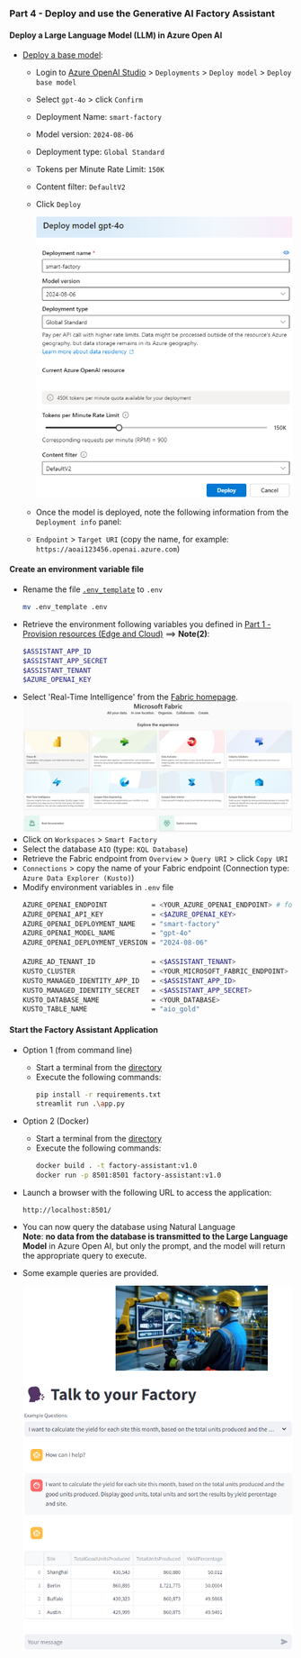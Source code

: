 ### Part 4 - Deploy and use the Generative AI Factory Assistant

#### Deploy a Large Language Model (LLM) in Azure Open AI
   - [Deploy a base model](https://learn.microsoft.com/en-us/azure/ai-services/openai/how-to/create-resource?pivots=web-portal#deploy-a-model):
      - Login to [Azure OpenAI Studio](https://oai.azure.com/) > `Deployments` > `Deploy model` > `Deploy base model`
      - Select `gpt-4o` > click `Confirm`
      - Deployment Name: `smart-factory`
      - Model version: `2024-08-06`
      - Deployment type: `Global Standard`
      - Tokens per Minute Rate Limit: `150K`
      - Content filter: `DefaultV2`
      - Click `Deploy`

        ![model-deployment](./artifacts/media/llm1.png "model-deployment")

      - Once the model is deployed, note the following information from the `Deployment info` panel:
      - `Endpoint` > `Target URI` (copy the name, for example: `https://aoai123456.openai.azure.com`)

#### Create an environment variable file
- Rename the file [`.env_template`](./artifacts/factory-assistant/.env_template) to `.env`
    ```bash
    mv .env_template .env
    ```
- Retrieve the environment following variables you defined in [Part 1 - Provision resources (Edge and Cloud)](./INSTALL-1.md) ==> **Note(2)**:
    ```bash
    $ASSISTANT_APP_ID
    $ASSISTANT_APP_SECRET
    $ASSISTANT_TENANT
    $AZURE_OPENAI_KEY
    ```
- Select 'Real-Time Intelligence' from the [Fabric homepage](https://app.powerbi.com/home?experience=kusto).  
![fabric-home](./artifacts/media/fabric-home.png "fabric-home")
- Click on `Workspaces` > `Smart Factory`
- Select the database `AIO` (type: `KQL Database`)
- Retrieve the Fabric endpoint from `Overview` > `Query URI` > click `Copy URI`
- `Connections` > copy the name of your Fabric endpoint (Connection type: `Azure Data Explorer (Kusto)`)
- Modify environment variables in `.env` file
    ```bash
    AZURE_OPENAI_ENDPOINT           = <YOUR_AZURE_OPENAI_ENDPOINT> # for example: https://aoai123456.openai.azure.com
    AZURE_OPENAI_API_KEY            = <$AZURE_OPENAI_KEY>
    AZURE_OPENAI_DEPLOYMENT_NAME    = "smart-factory"
    AZURE_OPENAI_MODEL_NAME         = "gpt-4o"
    AZURE_OPENAI_DEPLOYMENT_VERSION = "2024-08-06"

    AZURE_AD_TENANT_ID              = <$ASSISTANT_TENANT>
    KUSTO_CLUSTER                   = <YOUR_MICROSOFT_FABRIC_ENDPOINT>
    KUSTO_MANAGED_IDENTITY_APP_ID   = <$ASSISTANT_APP_ID>
    KUSTO_MANAGED_IDENTITY_SECRET   = <$ASSISTANT_APP_SECRET>
    KUSTO_DATABASE_NAME             = <YOUR_DATABASE>
    KUSTO_TABLE_NAME                = "aio_gold"
    ```

#### Start the Factory Assistant Application
- Option 1 (from command line)
    - Start a terminal from the [directory](./artifacts/factory-assistant/)
    - Execute the following commands:
        ```bash
        pip install -r requirements.txt
        streamlit run .\app.py
        ```
- Option 2 (Docker)
    - Start a terminal from the [directory](./artifacts/factory-assistant/)
    - Execute the following commands:
        ```bash
        docker build . -t factory-assistant:v1.0
        docker run -p 8501:8501 factory-assistant:v1.0
        ```
- Launch a browser with the following URL to access the application:
    ```
    http://localhost:8501/
    ```
- You can now query the database using Natural Language  
**Note**: **no data from the database is transmitted to the Large Language Model** in Azure Open AI, but only the prompt, and the model will return the appropriate query to execute.  
- Some example queries are provided.

    ![Factory Assistant User Interface](./artifacts/media/factory-assistant-ui.png "Factory Assistant User Interface")